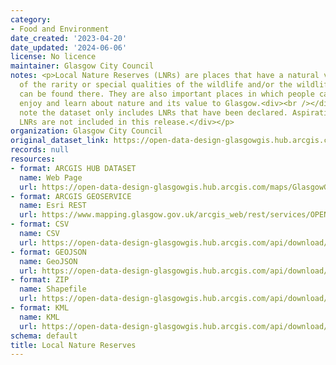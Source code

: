 ```yaml
---
category:
- Food and Environment
date_created: '2023-04-20'
date_updated: '2024-06-06'
license: No licence
maintainer: Glasgow City Council
notes: <p>Local Nature Reserves (LNRs) are places that have a natural value in terms
  of the rarity or special qualities of the wildlife and/or the wildlife habitat that
  can be found there. They are also important places in which people can explore,
  enjoy and learn about nature and its value to Glasgow.<div><br /></div><div>Please
  note the dataset only includes LNRs that have been declared. Aspirational or Potential
  LNRs are not included in this release.</div></p>
organization: Glasgow City Council
original_dataset_link: https://open-data-design-glasgowgis.hub.arcgis.com/maps/GlasgowGIS::local-nature-reserves
records: null
resources:
- format: ARCGIS HUB DATASET
  name: Web Page
  url: https://open-data-design-glasgowgis.hub.arcgis.com/maps/GlasgowGIS::local-nature-reserves
- format: ARCGIS GEOSERVICE
  name: Esri REST
  url: https://www.mapping.glasgow.gov.uk/arcgis_web/rest/services/OPEN_DATA/LNRs/MapServer/0
- format: CSV
  name: CSV
  url: https://open-data-design-glasgowgis.hub.arcgis.com/api/download/v1/items/6d165bfc8bba436b94c737e3a4d9416b/csv?layers=0
- format: GEOJSON
  name: GeoJSON
  url: https://open-data-design-glasgowgis.hub.arcgis.com/api/download/v1/items/6d165bfc8bba436b94c737e3a4d9416b/geojson?layers=0
- format: ZIP
  name: Shapefile
  url: https://open-data-design-glasgowgis.hub.arcgis.com/api/download/v1/items/6d165bfc8bba436b94c737e3a4d9416b/shapefile?layers=0
- format: KML
  name: KML
  url: https://open-data-design-glasgowgis.hub.arcgis.com/api/download/v1/items/6d165bfc8bba436b94c737e3a4d9416b/kml?layers=0
schema: default
title: Local Nature Reserves
---
```

